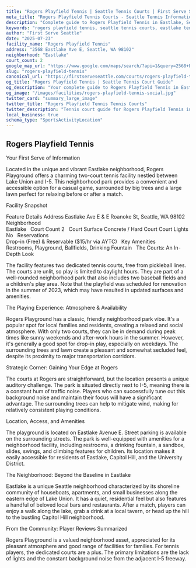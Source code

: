 ```yaml
---
title: "Rogers Playfield Tennis | Seattle Tennis Courts | First Serve Seattle"
meta_title: "Rogers Playfield Tennis Courts - Seattle Tennis Information & Reviews"
description: "Complete guide to Rogers Playfield Tennis in Eastlake, Seattle. Court details, amenities, local tips, and reviews for tennis players in Seattle, WA."
keywords: "rogers playfield tennis, seattle tennis courts, eastlake tennis, tennis courts near me, seattle tennis, 98102 tennis courts, public tennis courts seattle, outdoor tennis courts"
author: "First Serve Seattle"
date: "2025-07-23"
facility_name: "Rogers Playfield Tennis"
address: "2568 Eastlake Ave E, Seattle, WA 98102"
neighborhood: "Eastlake"
court_count: 2
google_map_url: "https://www.google.com/maps/search/?api=1&query=2568+Eastlake+Ave+E%2C+Seattle%2C+WA+98102"
slug: "rogers-playfield-tennis"
canonical_url: "https://firstserveseattle.com/courts/rogers-playfield-tennis"
og_title: "Rogers Playfield Tennis | Seattle Tennis Court Guide"
og_description: "Your complete guide to Rogers Playfield Tennis in Eastlake. Court conditions, amenities, and local tennis insights."
og_image: "/images/facilities/rogers-playfield-tennis-social.jpg"
twitter_card: "summary_large_image"
twitter_title: "Rogers Playfield Tennis Tennis Courts"
twitter_description: "Tennis court guide for Rogers Playfield Tennis in Eastlake, Seattle"
local_business: true
schema_type: "SportsActivityLocation"
---
```


## Rogers Playfield Tennis

Your First Serve of Information

Located in the unique and vibrant Eastlake neighborhood, Rogers Playground offers a charming two-court tennis facility nestled between Lake Union and I-5. This neighborhood park provides a convenient and accessible option for a casual game, surrounded by big trees and a large lawn perfect for relaxing before or after a match.   

Facility Snapshot

Feature	Details
Address	
Eastlake Ave E & E Roanoke St, Seattle, WA 98102    
Neighborhood	
Eastlake    
Court Count	
2    
Court Surface	Concrete / Hard Court
Court Lights	
No    
Reservations	
Drop-in (Free) & Reservable ($15/hr via AYTC)    
Key Amenities	
Restrooms, Playground, Ballfields, Drinking Fountain    
The Courts: An In-Depth Look

The facility features two dedicated tennis courts, free from pickleball lines. The courts are unlit, so play is limited to daylight hours. They are part of a well-rounded neighborhood park that also includes two baseball fields and a children's play area. Note that the playfield was scheduled for renovation in the summer of 2023, which may have resulted in updated surfaces and amenities.   

The Playing Experience: Atmosphere & Availability

Rogers Playground has a classic, friendly neighborhood park vibe. It's a popular spot for local families and residents, creating a relaxed and social atmosphere. With only two courts, they can be in demand during peak times like sunny weekends and after-work hours in the summer. However, it's generally a good spot for drop-in play, especially on weekdays. The surrounding trees and lawn create a pleasant and somewhat secluded feel, despite its proximity to major transportation corridors.

Strategic Corner: Gaining Your Edge at Rogers

The courts at Rogers are straightforward, but the location presents a unique auditory challenge. The park is situated directly next to I-5, meaning there is a constant hum of traffic noise. Players who can successfully tune out this background noise and maintain their focus will have a significant advantage. The surrounding trees can help to mitigate wind, making for relatively consistent playing conditions.   

Location, Access, and Amenities

The playground is located on Eastlake Avenue E. Street parking is available on the surrounding streets. The park is well-equipped with amenities for a neighborhood facility, including restrooms, a drinking fountain, a sandbox, slides, swings, and climbing features for children. Its location makes it easily accessible for residents of Eastlake, Capitol Hill, and the University District.   

The Neighborhood: Beyond the Baseline in Eastlake

Eastlake is a unique Seattle neighborhood characterized by its shoreline community of houseboats, apartments, and small businesses along the eastern edge of Lake Union. It has a quiet, residential feel but also features a handful of beloved local bars and restaurants. After a match, players can enjoy a walk along the lake, grab a drink at a local tavern, or head up the hill to the bustling Capitol Hill neighborhood.   

From the Community: Player Reviews Summarized

Rogers Playground is a valued neighborhood asset, appreciated for its pleasant atmosphere and good range of facilities for families. For tennis players, the dedicated courts are a plus. The primary limitations are the lack of lights and the constant background noise from the adjacent I-5 freeway.
